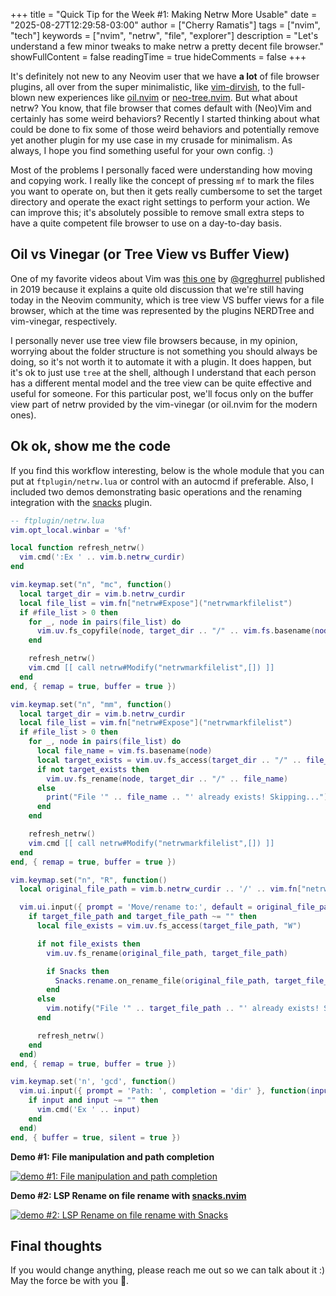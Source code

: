 +++
title = "Quick Tip for the Week #1: Making Netrw More Usable"
date = "2025-08-27T12:29:58-03:00"
author = ["Cherry Ramatis"]
tags = ["nvim", "tech"]
keywords = ["nvim", "netrw", "file", "explorer"]
description = "Let's understand a few minor tweaks to make netrw a pretty decent file browser."
showFullContent = false
readingTime = true
hideComments = false
+++

It's definitely not new to any Neovim user that we have **a lot** of file browser plugins, all over from the super minimalistic, like [vim-dirvish,](https://github.com/justinmk/vim-dirvish) to the full-blown new experiences like [oil.nvim](https://github.com/stevearc/oil.nvim) or [neo-tree.nvim](https://github.com/nvim-neo-tree/neo-tree.nvim). But what about netrw? You know, that file browser that comes default with (Neo)Vim and certainly has some weird behaviors? Recently I started thinking about what could be done to fix some of those weird behaviors and potentially remove yet another plugin for my use case in my crusade for minimalism. As always, I hope you find something useful for your own config. :)

Most of the problems I personally faced were understanding how moving and copying work. I really like the concept of pressing `mf` to mark the files you want to operate on, but then it gets really cumbersome to set the target directory and operate the exact right settings to perform your action. We can improve this; it's absolutely possible to remove small extra steps to have a quite competent file browser to use on a day-to-day basis.

## Oil vs Vinegar (or Tree View vs Buffer View)

One of my favorite videos about Vim was [this one](https://www.youtube.com/watch?v=OgQW07saWb0) by [@greghurrel](https://github.com/wincent) published in 2019 because it explains a quite old discussion that we're still having today in the Neovim community, which is tree view VS buffer views for a file browser, which at the time was represented by the plugins NERDTree and vim-vinegar, respectively.

I personally never use tree view file browsers because, in my opinion, worrying about the folder structure is not something you should always be doing, so it's not worth it to automate it with a plugin. It does happen, but it's ok to just use `tree` at the shell, although I understand that each person has a different mental model and the tree view can be quite effective and useful for someone. For this particular post, we'll focus only on the buffer view part of netrw provided by the vim-vinegar (or oil.nvim for the modern ones).

## Ok ok, show me the code

If you find this workflow interesting, below is the whole module that you can put at `ftplugin/netrw.lua` or control with an autocmd if preferable. Also, I included two demos demonstrating basic operations and the renaming integration with the [snacks](https://github.com/folke/snacks.nvim) plugin.

```lua
-- ftplugin/netrw.lua
vim.opt_local.winbar = '%f'

local function refresh_netrw()
  vim.cmd(':Ex ' .. vim.b.netrw_curdir)
end

vim.keymap.set("n", "mc", function()
  local target_dir = vim.b.netrw_curdir
  local file_list = vim.fn["netrw#Expose"]("netrwmarkfilelist")
  if #file_list > 0 then
    for _, node in pairs(file_list) do
      vim.uv.fs_copyfile(node, target_dir .. "/" .. vim.fs.basename(node), { excl = true })
    end

    refresh_netrw()
    vim.cmd [[ call netrw#Modify("netrwmarkfilelist",[]) ]]
  end
end, { remap = true, buffer = true })

vim.keymap.set("n", "mm", function()
  local target_dir = vim.b.netrw_curdir
  local file_list = vim.fn["netrw#Expose"]("netrwmarkfilelist")
  if #file_list > 0 then
    for _, node in pairs(file_list) do
      local file_name = vim.fs.basename(node)
      local target_exists = vim.uv.fs_access(target_dir .. "/" .. file_name, "W")
      if not target_exists then
        vim.uv.fs_rename(node, target_dir .. "/" .. file_name)
      else
        print("File '" .. file_name .. "' already exists! Skipping...")
      end
    end

    refresh_netrw()
    vim.cmd [[ call netrw#Modify("netrwmarkfilelist",[]) ]]
  end
end, { remap = true, buffer = true })

vim.keymap.set("n", "R", function()
  local original_file_path = vim.b.netrw_curdir .. '/' .. vim.fn["netrw#Call"]("NetrwGetWord")

  vim.ui.input({ prompt = 'Move/rename to:', default = original_file_path, completion = 'file' }, function(target_file_path)
    if target_file_path and target_file_path ~= "" then
      local file_exists = vim.uv.fs_access(target_file_path, "W")

      if not file_exists then
        vim.uv.fs_rename(original_file_path, target_file_path)

        if Snacks then
          Snacks.rename.on_rename_file(original_file_path, target_file_path)
        end
      else
        vim.notify("File '" .. target_file_path .. "' already exists! Skipping...", vim.log.levels.ERROR)
      end

      refresh_netrw()
    end
  end)
end, { remap = true, buffer = true })

vim.keymap.set('n', 'gcd', function()
  vim.ui.input({ prompt = 'Path: ', completion = 'dir' }, function(input)
    if input and input ~= "" then
      vim.cmd('Ex ' .. input)
    end
  end)
end, { buffer = true, silent = true })
```

**Demo #1: File manipulation and path completion**

[![demo #1: File manipulation and path completion](https://asciinema.org/a/736493.svg)](https://asciinema.org/a/736493)

**Demo #2: LSP Rename on file rename with [snacks.nvim](https://github.com/folke/snacks.nvim)**

[![demo #2: LSP Rename on file rename with Snacks](https://asciinema.org/a/735692.svg)](https://asciinema.org/a/735692)

## Final thoughts

If you would change anything, please reach me out so we can talk about it :) May the force be with you 🍒.
